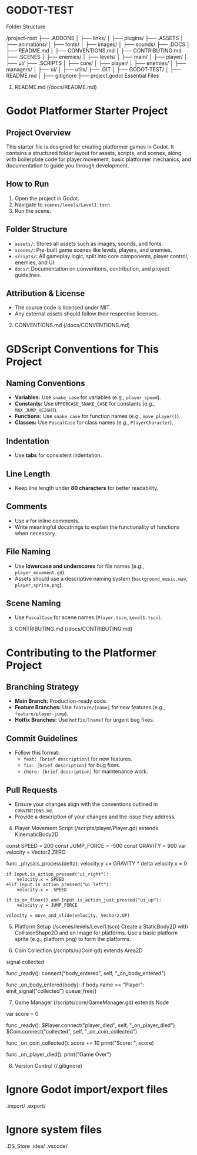 # GODOT-TEST

Folder Structure

/project-root
├── .ADDONS
│   ├── links/
│   ├── plugins/
├── .ASSETS
│   ├── animations/
│   ├── fonts/
│   ├── images/
│   ├── sounds/
├── .DOCS
│   ├── README.md
│   ├── CONVENTIONS.md
│   ├── CONTRIBUTING.md
├── .SCENES
│   ├── enemies/
│   ├── levels/
│   ├── main/
│   ├── player/
│   ├── ui/
├── .SCRIPTS
│   ├── core/
│   ├── player/
│   ├── enemies/
│   ├── managers/
│   ├── ui/
│   ├── utils/
├── .GIT
│   ├── GODOT-TEST/
│       ├── README.md
│   ├── gitignore
├── project.godot
Essential Files

1. README.md (/docs/README.md)
# Godot Platformer Starter Project

## Project Overview
This starter file is designed for creating platformer games in Godot. It contains a structured folder layout for assets, scripts, and scenes, along with boilerplate code for player movement, basic platformer mechanics, and documentation to guide you through development.

## How to Run
1. Open the project in Godot.
2. Navigate to `scenes/levels/Level1.tscn`.
3. Run the scene.

## Folder Structure
- `assets/`: Stores all assets such as images, sounds, and fonts.
- `scenes/`: Pre-built game scenes like levels, players, and enemies.
- `scripts/`: All gameplay logic, split into core components, player control, enemies, and UI.
- `docs/`: Documentation on conventions, contribution, and project guidelines.

## Attribution & License
- The source code is licensed under MIT.
- Any external assets should follow their respective licenses.

2. CONVENTIONS.md (/docs/CONVENTIONS.md)
# GDScript Conventions for This Project

## Naming Conventions
- **Variables:** Use `snake_case` for variables (e.g., `player_speed`).
- **Constants:** Use `UPPERCASE_SNAKE_CASE` for constants (e.g., `MAX_JUMP_HEIGHT`).
- **Functions:** Use `snake_case` for function names (e.g., `move_player()`).
- **Classes:** Use `PascalCase` for class names (e.g., `PlayerCharacter`).

## Indentation
- Use **tabs** for consistent indentation.

## Line Length
- Keep line length under **80 characters** for better readability.

## Comments
- Use `#` for inline comments.
- Write meaningful docstrings to explain the functionality of functions when necessary.

## File Naming
- Use **lowercase and underscores** for file names (e.g., `player_movement.gd`).
- Assets should use a descriptive naming system (`background_music.wav`, `player_sprite.png`).

## Scene Naming
- Use `PascalCase` for scene names (`Player.tscn`, `Level1.tscn`).

3. CONTRIBUTING.md (/docs/CONTRIBUTING.md)
# Contributing to the Platformer Project

## Branching Strategy
- **Main Branch:** Production-ready code.
- **Feature Branches:** Use `feature/[name]` for new features (e.g., `feature/player-jump`).
- **Hotfix Branches:** Use `hotfix/[name]` for urgent bug fixes.

## Commit Guidelines
- Follow this format:
  - `feat: [brief description]` for new features.
  - `fix: [brief description]` for bug fixes.
  - `chore: [brief description]` for maintenance work.

## Pull Requests
- Ensure your changes align with the conventions outlined in `CONVENTIONS.md`.
- Provide a description of your changes and the issue they address.

4. Player Movement Script (/scripts/player/Player.gd)
extends KinematicBody2D

const SPEED = 200
const JUMP_FORCE = -500
const GRAVITY = 900
var velocity = Vector2.ZERO

func _physics_process(delta):
    velocity.y += GRAVITY * delta
    velocity.x = 0

    if Input.is_action_pressed("ui_right"):
        velocity.x = SPEED
    elif Input.is_action_pressed("ui_left"):
        velocity.x = -SPEED

    if is_on_floor() and Input.is_action_just_pressed("ui_up"):
        velocity.y = JUMP_FORCE

    velocity = move_and_slide(velocity, Vector2.UP)

5. Platform Setup (/scenes/levels/Level1.tscn)
Create a StaticBody2D with CollisionShape2D and an Image for platforms.
Use a basic platform sprite (e.g., platform.png) to form the platforms.

6. Coin Collection (/scripts/ui/Coin.gd)
extends Area2D

signal collected

func _ready():
    connect("body_entered", self, "_on_body_entered")

func _on_body_entered(body):
    if body.name == "Player":
        emit_signal("collected")
        queue_free()

7. Game Manager (/scripts/core/GameManager.gd)
extends Node

var score = 0

func _ready():
    $Player.connect("player_died", self, "_on_player_died")
    $Coin.connect("collected", self, "_on_coin_collected")

func _on_coin_collected():
    score += 10
    print("Score: ", score)

func _on_player_died():
    print("Game Over")

8. Version Control (/.gitignore)
# Ignore Godot import/export files
.import/
.export/

# Ignore system files
.DS_Store
.idea/
.vscode/

